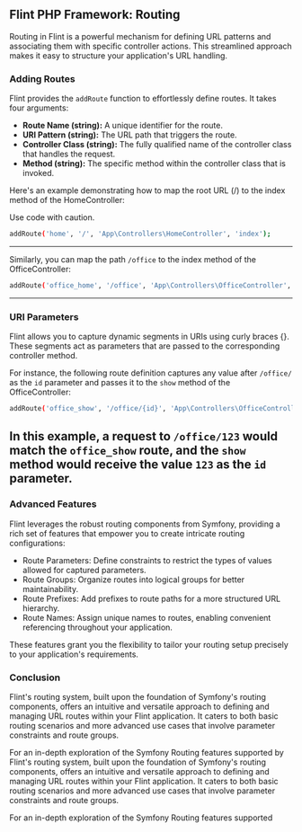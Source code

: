 ## Flint PHP Framework: Routing

Routing in Flint is a powerful mechanism for defining URL patterns and associating them with specific controller actions. This streamlined approach makes it easy to structure your application's URL handling.

### Adding Routes

Flint provides the `addRoute` function to effortlessly define routes. It takes four arguments:

* **Route Name (string):** A unique identifier for the route.
* **URI Pattern (string):** The URL path that triggers the route.
* **Controller Class (string):** The fully qualified name of the controller class that handles the request.
* **Method (string):** The specific method within the controller class that is invoked.

Here's an example demonstrating how to map the root URL (/) to the index method of the HomeController:

Use code with caution.
```sh
addRoute('home', '/', 'App\Controllers\HomeController', 'index');
```

---


Similarly, you can map the path `/office` to the index method of the OfficeController:
```sh
addRoute('office_home', '/office', 'App\Controllers\OfficeController', 'index');
```

---

### URI Parameters

Flint allows you to capture dynamic segments in URIs using curly braces {}. These segments act as parameters that are passed to the corresponding controller method.

For instance, the following route definition captures any value after `/office/` as the `id` parameter and passes it to the `show` method of the OfficeController:
```sh
addRoute('office_show', '/office/{id}', 'App\Controllers\OfficeController', 'show');
```

In this example, a request to `/office/123` would match the `office_show` route, and the `show` method would receive the value `123` as the `id` parameter.
---

### Advanced Features

Flint leverages the robust routing components from Symfony, providing a rich set of features that empower you to create intricate routing configurations:

* Route Parameters: Define constraints to restrict the types of values allowed for captured parameters.
* Route Groups: Organize routes into logical groups for better maintainability.
* Route Prefixes: Add prefixes to route paths for a more structured URL hierarchy.
* Route Names: Assign unique names to routes, enabling convenient referencing throughout your application.

These features grant you the flexibility to tailor your routing setup precisely to your application's requirements.

### Conclusion

Flint's routing system, built upon the foundation of Symfony's routing components, offers an intuitive and versatile approach to defining and managing URL routes within your Flint application. It caters to both basic routing scenarios and more advanced use cases that involve parameter constraints and route groups.

For an in-depth exploration of the Symfony Routing features supported by
Flint's routing system, built upon the foundation of Symfony's routing components, offers an intuitive and versatile approach to defining and managing URL routes within your Flint application. It caters to both basic routing scenarios and more advanced use cases that involve parameter constraints and route groups.

For an in-depth exploration of the Symfony Routing features supported 